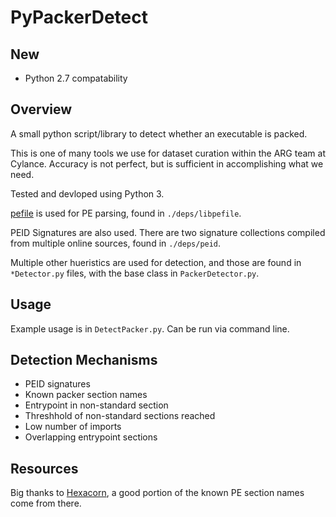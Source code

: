 # PyPackerDetect

## New
* Python 2.7 compatability

## Overview

A small python script/library to detect whether an executable is packed.

This is one of many tools we use for dataset curation within the ARG team at Cylance. Accuracy is not perfect, but is sufficient in accomplishing what we need.

Tested and devloped using Python 3.

[pefile](https://github.com/erocarrera/pefile) is used for PE parsing, found in `./deps/libpefile`.

PEID Signatures are also used. There are two signature collections compiled from multiple online sources, found in `./deps/peid`.

Multiple other hueristics are used for detection, and those are found in `*Detector.py` files, with the base class in `PackerDetector.py`.

## Usage

Example usage is in `DetectPacker.py`. Can be run via command line.

## Detection Mechanisms

- PEID signatures
- Known packer section names
- Entrypoint in non-standard section
- Threshhold of non-standard sections reached
- Low number of imports
- Overlapping entrypoint sections

## Resources

Big thanks to [Hexacorn](http://www.hexacorn.com/blog/2016/12/15/pe-section-names-re-visited/), a good portion of the known PE section names come from there.

